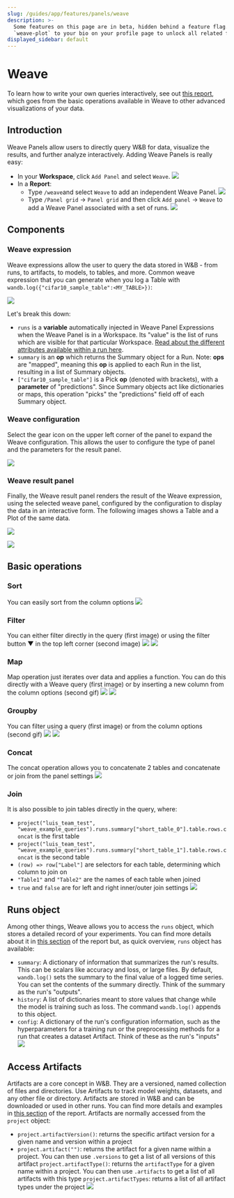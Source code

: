 ```yaml
---
slug: /guides/app/features/panels/weave
description: >-
  Some features on this page are in beta, hidden behind a feature flag. Add
  `weave-plot` to your bio on your profile page to unlock all related features.
displayed_sidebar: default
---
```


# Weave

To learn how to write your own queries interactively, see out [this report](https://wandb.ai/luis_team_test/weave_example_queries/reports/Weave-queries---Vmlldzo1NzIxOTY2?accessToken=bvzq5hwooare9zy790yfl3oitutbvno2i6c2s81gk91750m53m2hdclj0jvryhcr), which goes from the basic operations available in Weave to other advanced visualizations of your data.

## Introduction

Weave Panels allow users to directly query W&B for data, visualize the results, and further analyze interactively. Adding Weave Panels is really easy:
* In your **Workspace**, click `Add Panel` and select `Weave`.
![](/images/weave/add_weave_panel_workspace.png)
* In a **Report**:
  * Type `/weave`and select `Weave` to add an independent Weave Panel.
  ![](/images/weave/add_weave_panel_report_1.png)
  * Type `/Panel grid` -> `Panel grid` and then click `Add panel` -> `Weave` to add a Weave Panel associated with a set of runs.
  ![](/images/weave/add_weave_panel_report_2.png)

## Components

### Weave expression

Weave expressions allow the user to query the data stored in W&B - from runs, to artifacts, to models, to tables, and more. Common weave expression that you can generate when you log a Table with `wandb.log({"cifar10_sample_table":<MY_TABLE>})`:

![](/images/weave/basic_weave_expression.png)

Let's break this down:

* `runs` is a **variable** automatically injected in Weave Panel Expressions when the Weave Panel is in a Workspace. Its "value" is the list of runs which are visible for that particular Workspace. [Read about the different attributes available within a run here](../../../../track/public-api-guide.md#understanding-the-different-attributes).
* `summary` is an **op** which returns the Summary object for a Run. Note: **ops** are "mapped", meaning this **op** is applied to each Run in the list, resulting in a list of Summary objects.
* `["cifar10_sample_table"]` is a Pick **op** (denoted with brackets), with a **parameter** of "predictions". Since Summary objects act like dictionaries or maps, this operation "picks" the "predictions" field off of each Summary object.

### Weave configuration

Select the gear icon on the upper left corner of the panel to expand the Weave configuration. This allows the user to configure the type of panel and the parameters for the result panel.

![](/images/weave/weave_panel_config.png)

### Weave result panel

Finally, the Weave result panel renders the result of the Weave expression, using the selected weave panel, configured by the configuration to display the data in an interactive form. The following images shows a Table and a Plot of the same data.

![](/images/weave/result_panel_table.png)

![](/images/weave/result_panel_plot.png)

## Basic operations

### Sort
You can easily sort from the column options
![](/images/weave/weave_sort.png)

### Filter
You can either filter directly in the query (first image) or using the filter button ▼ in the top left corner (second image)
![](/images/weave/weave_filter_1.png)
![](/images/weave/weave_filter_2.png)

### Map
Map operation just iterates over data and applies a function. You can do this directly with a Weave query (first image) or by inserting a new column from the column options (second gif)
![](/images/weave/weave_map.png)
![](/images/weave/weave_map.gif)

### Groupby
You can filter using a query (first image) or from the column options (second gif)
![](/images/weave/weave_groupby.png)
![](/images/weave/weave_groupby.gif)

### Concat
The concat operation allows you to concatenate 2 tables and concatenate or join from the panel settings
![](/images/weave/weave_concat.gif)

### Join
It is also possible to join tables directly in the query, where:
* `project("luis_team_test", "weave_example_queries").runs.summary["short_table_0"].table.rows.concat` is the first table
* `project("luis_team_test", "weave_example_queries").runs.summary["short_table_1"].table.rows.concat` is the second table
* `(row) => row["Label"]` are selectors for each table, determining which column to join on
* `"Table1"` and `"Table2"` are the names of each table when joined
* `true` and `false` are for left and right inner/outer join settings
![](/images/weave/weave_join.png)

## Runs object
Among other things, Weave allows you to access the `runs` object, which stores a detailed record of your experiments. You can find more details about it in [this section](https://wandb.ai/luis_team_test/weave_example_queries/reports/Weave-queries---Vmlldzo1NzIxOTY2?accessToken=bvzq5hwooare9zy790yfl3oitutbvno2i6c2s81gk91750m53m2hdclj0jvryhcr#3.-accessing-runs-object) of the report but, as quick overview, `runs` object has available:
* `summary`: A dictionary of information that summarizes the run's results. This can be scalars like accuracy and loss, or large files. By default, `wandb.log()` sets the summary to the final value of a logged time series. You can set the contents of the summary directly. Think of the summary as the run's "outputs".
* `history`: A list of dictionaries meant to store values that change while the model is training such as loss. The command `wandb.log()` appends to this object.
* `config`: A dictionary of the run's configuration information, such as the hyperparameters for a training run or the preprocessing methods for a run that creates a dataset Artifact. Think of these as the run's "inputs"
![](/images/weave/weave_runs_object.png)

## Access Artifacts

Artifacts are a core concept in W&B. They are a versioned, named collection of files and directories. Use Artifacts to track model weights, datasets, and any other file or directory. Artifacts are stored in W&B and can be downloaded or used in other runs. You can find more details and examples in [this section](https://wandb.ai/luis_team_test/weave_example_queries/reports/Weave-queries---Vmlldzo1NzIxOTY2?accessToken=bvzq5hwooare9zy790yfl3oitutbvno2i6c2s81gk91750m53m2hdclj0jvryhcr#4.-accessing-artifacts) of the report. Artifacts are normally accessed from the `project` object:
* `project.artifactVersion()`: returns the specific artifact version for a given name and version within a project
* `project.artifact("")`: returns the artifact for a given name within a project. You can then use `.versions` to get a list of all versions of this artifact
`project.artifactType()`: returns the `artifactType` for a given name within a project. You can then use `.artifacts` to get a list of all artifacts with this type
`project.artifactTypes`: returns a list of all artifact types under the project
![](/images/weave/weave_artifacts.png)





